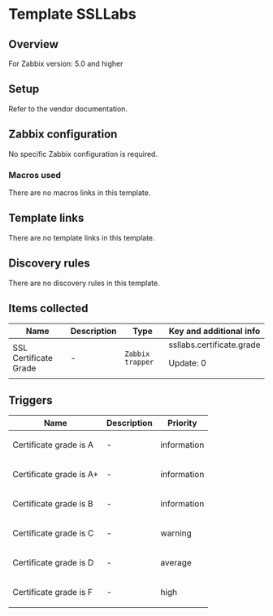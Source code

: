 # Template SSLLabs

## Overview

For Zabbix version: 5.0 and higher

## Setup

Refer to the vendor documentation.

## Zabbix configuration

No specific Zabbix configuration is required.

### Macros used

There are no macros links in this template.

## Template links

There are no template links in this template.

## Discovery rules

There are no discovery rules in this template.

## Items collected

|Name|Description|Type|Key and additional info|
|----|-----------|----|----|
|SSL Certificate Grade|<p>-</p>|`Zabbix trapper`|ssllabs.certificate.grade<p>Update: 0</p>|
## Triggers

|Name|Description|Priority|
|----|-----------|----|
|Certificate grade is A|<p>-</p>|information|
|Certificate grade is A+|<p>-</p>|information|
|Certificate grade is B|<p>-</p>|information|
|Certificate grade is C|<p>-</p>|warning|
|Certificate grade is D|<p>-</p>|average|
|Certificate grade is F|<p>-</p>|high|

